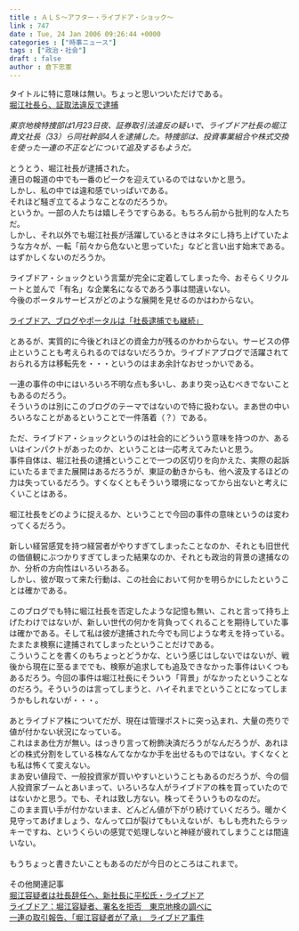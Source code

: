 ```yaml
---
title : ＡＬＳ～アフター・ライブドア・ショック～
link : 747
date : Tue, 24 Jan 2006 09:26:44 +0000
categories : ["時事ニュース"]
tags : ["政治・社会"]
draft : false
author : 倉下忠憲
---
```


タイトルに特に意味は無い。ちょっと思いついただけである。<BR><A HREF="http://www.itmedia.co.jp/news/articles/0601/23/news079.html" TARGET="_blank">堀江社長ら、証取法違反で逮捕</A><BR><BR><I>東京地検特捜部は1月23日夜、証券取引法違反の疑いで、ライブドア社長の堀江貴文社長（33）ら同社幹部4人を逮捕した。特捜部は、投資事業組合や株式交換を使った一連の不正などについて追及するもようだ。</I><BR><BR>とうとう、堀江社長が逮捕された。<BR>連日の報道の中でも一番のピークを迎えているのではないかと思う。<BR>しかし、私の中では違和感でいっぱいである。<BR>それほど騒ぎ立てるようなことなのだろうか。<BR>というか。一部の人たちは嬉しそうですらある。もちろん前から批判的な人たちだ。<BR>しかし、それ以外でも堀江社長が活躍しているときはネタにし持ち上げていたような方々が、一転「前々から危ないと思っていた」などと言い出す始末である。はずかしくないのだろうか。<BR><BR>ライブドア・ショックという言葉が完全に定着してしまった今、おそらくリクルートと並んで「有名」な企業名になるであろう事は間違いない。<BR>今後のポータルサービスがどのような展開を見せるのかはわからない。<BR><BR><A HREF="http://www.itmedia.co.jp/news/articles/0601/24/news018.html" TARGET="_blank">ライブドア、ブログやポータルは「社長逮捕でも継続」</A><BR><BR>とあるが、実質的に今後どれほどの資金力が残るのかわからない。サービスの停止ということも考えられるのではないだろうか。ライブドアブログで活躍されておられる方は移転先を・・・というのはまあ余計なおせっかいである。<BR><BR>一連の事件の中にはいろいろ不明な点も多いし、あまり突っ込むべきでないこともあるのだろう。<BR>そういうのは別にこのブログのテーマではないので特に扱わない。まあ世の中いろいろなことがあるということで一件落着（？）である。<BR><BR>ただ、ライブドア・ショックというのは社会的にどういう意味を持つのか、あるいはインパクトがあったのか、ということは一応考えてみたいと思う。<BR>事件自体は、堀江社長の逮捕ということで一つの区切りを向かえた、実際の起訴にいたるまでまた展開はあるだろうが、東証の動きからも、他へ波及するほどの力は失っているだろう。すくなくともそういう環境になってから出ないと考えにくいことはある。<BR><BR>堀江社長をどのように捉えるか、ということで今回の事件の意味というのは変わってくるだろう。<BR><BR>新しい経営感覚を持つ経営者がやりすぎてしまったことなのか、それとも旧世代の価値観にぶつかりすぎてしまった結果なのか、それとも政治的背景の逮捕なのか、分析の方向性はいろいろある。<BR>しかし、彼が取って来た行動は、この社会において何かを明らかにしたということは確かである。<BR><BR>このブログでも特に堀江社長を否定したような記憶も無い、これと言って持ち上げたわけではないが、新しい世代の何かを背負ってくれることを期待していた事は確かである。そして私は彼が逮捕された今でも同じような考えを持っている。たまたま検察に逮捕されてしまったということだけである。<BR>こういうことを書くのもちょっとどうかな、という感じはしないではないが、戦後から現在に至るまででも、検察が追求しても追及できなかった事件はいくつもあるだろう。今回の事件は堀江社長にそういう「背景」がなかったということなのだろう。そういうのは言ってしまうと、ハイそれまでということになってしまうかもしれないが・・・。<BR><BR>あとライブドア株についてだが、現在は管理ポストに突っ込まれ、大量の売りで値が付かない状況になっている。<BR>これはまあ仕方が無い。はっきり言って粉飾決済だろうがなんだろうが、あれほどの株式分割をしている株なんてなかなか手を出せるものではない。すくなくとも私は怖くて変えない。<BR>まあ安い値段で、一般投資家が買いやすいということもあるのだろうが、今の個人投資家ブームとあいまって、いろいろな人がライブドアの株を買っていたのではないかと思う。でも、それは致し方ない。株ってそういうものなのだ。<BR>このまま買い手が付かないまま、どんどん値が下がり続けていくだろう。暖かく見守ってあげましょう、なんって口が裂けてもいえないが、もしも売れたらラッキーですね、というくらいの感覚で処理しないと神経が疲れてしまうことは間違いない。<BR><BR>もうちょっと書きたいこともあるのだが今日のところはこれまで。<BR><BR>その他関連記事<BR><A HREF="http://www.nikkei.co.jp/news/main/20060124AT2E2400724012006.html" TARGET="_blank">堀江容疑者は社長辞任へ、新社長に平松氏・ライブドア </A><BR><A HREF="http://www.mainichi-msn.co.jp/today/news/20060124k0000e020075000c.html" TARGET="_blank">ライブドア：堀江容疑者、署名を拒否　東京地検の調べに</A><BR><A HREF="http://www.asahi.com/national/update/0124/TKY200601240272.html" TARGET="_blank">一連の取引報告、「堀江容疑者が了承」　ライブドア事件</A><BR><br><br>
